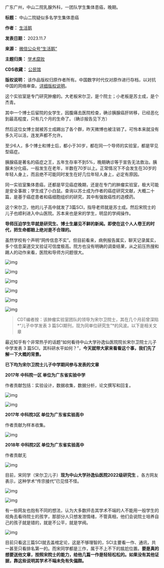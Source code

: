 广东广州，中山二院乳腺外科，一团队学生集体患癌，晚期。




**标题：** 中山二院疑似多名学生集体患癌  

**作者：** [生活鹅](https://chinadigitaltimes.net/space/生活鹅)  

**发表日期：** 2023.11.7  

**来源：** [微信公众号“生活鹅”](https://web.archive.org/web/20231107120405/https://mp.weixin.qq.com/s/7MmT76IPTDjpGVFxGeaRHQ)  

**主题归类：** [学术腐败](https://chinadigitaltimes.net/space/学术腐败)  

**CDS收藏：** [公民馆](https://chinadigitaltimes.net/space/%E5%85%AC%E6%B0%91%E9%A6%86)  

**版权说明：** 该作品版权归原作者所有。中国数字时代仅对原作进行存档，以对抗中国的网络审查。[详细版权说明](https://chinadigitaltimes.net/chinese/copyright)。


这个实验室是专门研究肿瘤的。大老板宋尔卫，是个院士；小老板是苏士成，是个杰青。


其中一个博士后留院的女学生，因腹痛去医院检查，确诊胰腺癌肝转移，已经恶化到最高程度，只有几个月的生命了。（确诊报告见下方）


然后这位女博士就被苏士成踢出了各个群，昨天微博也被注销了。可怜本来就没有多久可以活，连发声都不允许。


至少6人，多个博士和博士后，都小于30岁，都在同一个导师的实验室，都是罕见型癌症。


胰腺癌是著名的癌症之王，五年生存率不到5%，晚期确诊等于宣告无法救治。胰腺未分化癌，一般发生在老年，半数在70岁以上。正常情况下不会发生在30岁的年轻人身上，而且绝不可能同时发生在好几位年轻人身上，必定有原因。


同一实验室集体患癌，还都是罕见癌症晚期，还是在专门的肿瘤实验室，极大可能是安全事故；学生成了小白鼠。查询以苏士成为作者的癌症研究文献，大概二十篇，是基于癌症患者和癌细胞组织的研究，其中有强致癌性的造模药。


这个宋尔卫，他的儿子高中就发了3篇SCI，指导老师就是苏士成。然后宋院士的儿子也顺利进入中山医院。苏本来也是宋的学生，明显的学阀操作。


**导师压迫学生早就是研究生、博士生屡见不鲜的新闻。即使在这个人人卷王的时代，把生命都赔上绝对是不合理的。** 


虽然学校有个声明“网传信息不实”。但目前看来，病例报告属实，聊天记录属实，多个信息渠道交叉验证可信度极高。院方也没有明确的调查结果，从之前压热搜和踢人的动作来看，医院和导师方问题很大。


![img](https://chinadigitaltimes.net/chinese/files/2023/11/post-701928-654a5e2d1bc52.png)


![img](https://chinadigitaltimes.net/chinese/files/2023/11/post-701928-654a5e2d3d2c7.png)


![img](https://chinadigitaltimes.net/chinese/files/2023/11/post-701928-654a5e2d5e212.png)


![img](https://chinadigitaltimes.net/chinese/files/2023/11/post-701928-654a5e2d799d0.png)


![img](https://chinadigitaltimes.net/chinese/files/2023/11/post-701928-654a5e2d9a863.png)


![img](https://chinadigitaltimes.net/chinese/files/2023/11/post-701928-654a5e2dbbdaa.png)



> 
> CDT编者按：该肿瘤实验室团队的领导为宋尔卫院士，其在几个月前曾深陷*“儿子中学发表 3 篇SCI期刊，现为同单位研究生”*的风波。以下是相关文章
> 
> 
> 


最近知乎有个非常热乎的话题“如何看待中山大学孙逸仙医院院长宋尔卫院士儿子中学发表 3 篇SCI，其科研水平如何？”，**今天就带大家来看看这个事，我们先了解一下大概的背景。** 


**已下均为宋尔卫院士儿子中学期间参与发表的文章** 


**2017年 中科院一区 单位为广东省实验中学** 


作者贡献包括：实验设计，数据收集，数据分析，论文撰写和回复。


![img](https://chinadigitaltimes.net/chinese/files/2023/11/post-701928-654a5e2de5b7c.png)


![img](https://chinadigitaltimes.net/chinese/files/2023/11/post-701928-654a5e2e10a64.png)


**2017年 中科院3区 单位为广东省实验高中** 


作者贡献为样本收集。


![img](https://chinadigitaltimes.net/chinese/files/2023/11/post-701928-654a5e2e315b4.png)


**2018年 中科院2区 单位为广东省实验高中** 


作者贡献无


![img](https://chinadigitaltimes.net/chinese/files/2023/11/post-701928-654a5e2e57f19.png)


目前，宋同学（宋尔卫儿子）**现为中山大学孙逸仙医院2022级研究生** 。各方网友表示，这种学术“传宗接代”已见怪不怪。


![img](https://chinadigitaltimes.net/chinese/files/2023/11/post-701928-654a5e2e7dbd7.png)


![img](https://chinadigitaltimes.net/chinese/files/2023/11/post-701928-654a5e2e97691.png)


有一些网友也抱有不同的想法，认为大多数抨击其学术不端的人不能用一般学生的视角去看待院士的孩字，那部分人只想发泄情绪，不管真相，他们会说院士培养自己的孩子就是错的，就是不公平，就是学阀。


![img](https://chinadigitaltimes.net/chinese/files/2023/11/post-701928-654a5e2eb5cc4.png)


目前只看这三篇SCI就去盖棺定论，这是不够理智的，SCI主要看一作、通讯，共一甚至只看排名第一的。而宋同学都是三作，属于不上不下的尴尬位置。**要是真的想要送他文章，按照宋院士的能力，给他几篇一作是轻轻松松的。如果没有其他证据，靠这些说明其学术不端未免有失偏颇。** 

